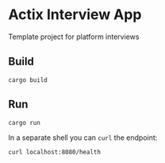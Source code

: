 # Actix Interview App

Template project for platform interviews

## Build

```
cargo build
```

## Run

```
cargo run
```

In a separate shell you can `curl` the endpoint:

```
curl localhost:8080/health
```
